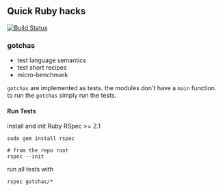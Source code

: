 ## Quick Ruby hacks

[![Build Status](https://travis-ci.org/RawIron/scratch-ruby.svg)](https://travis-ci.org/RawIron/scratch-ruby)

### gotchas
* test language semantics
* test short recipes
* micro-benchmark

`gotchas` are implemented as tests.
the modules don't have a `main` function.
to run the `gotchas` simply run the tests.

#### Run Tests

install and init Ruby RSpec >= 2.1
```
sudo gem install rspec

# from the repo root
rspec --init
```

run all tests with
```
rspec gotchas/*
```
